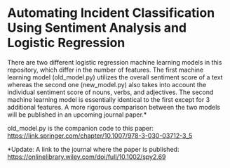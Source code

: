 # Automating Incident Classification Using Sentiment Analysis and Logistic Regression

There are two different logistic regression machine learning models in this repository, which differ in the number of features.
The first machine learning model (old_model.py) utilizes the overall sentiment score of a text
whereas the second one (new_model.py) also takes into account the individual sentiment score of nouns, verbs, and adjectives. 
The second machine learning model is essentially identical to the first except for 3 additional features.
A more rigorous comparison between the two models will be published in an upcoming journal paper.*

old_model.py is the companion code to this paper: https://link.springer.com/chapter/10.1007/978-3-030-03712-3_5

*Update: A link to the journal where the paper is published: https://onlinelibrary.wiley.com/doi/full/10.1002/spy2.69

